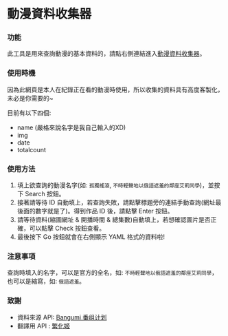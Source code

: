 # 動漫資料收集器

### 功能
此工具是用來查詢動漫的基本資料的，請點右側連結進入[動漫資料收集器](https://benjamin-yan.github.io/get-anime-info/)。

### 使用時機
因為此網頁是本人在紀錄正在看的動漫時使用，所以收集的資料具有高度客製化，未必是你需要的~

目前有以下四個:
- name (嚴格來說名字是我自己輸入的XD)
- img
- date
- totalcount

### 使用方法
1. 填上欲查詢的動漫名字(如: `孤獨搖滾`, `不時輕聲地以俄語遮羞的鄰座艾莉同學`)，並按下 Search 按鈕。
2. 接著請等待 ID 自動填上，若查詢失敗，請點擊標題旁的連結手動查詢(網址最後面的數字就是了)。得到作品 ID 後，請點擊 Enter 按鈕。
3. 請等待資料(縮圖網址 & 開播時間 & 總集數)自動填上，若想確認圖片是否正確，可以點擊 Check 按鈕查看。
4. 最後按下 Go 按鈕就會在右側顯示 YAML 格式的資料啦!

### 注意事項
查詢時填入的名字，可以是官方的全名，如: `不時輕聲地以俄語遮羞的鄰座艾莉同學`，也可以是縮寫，如: `俄語遮羞`。

### 致謝
- 資料來源 API: [Bangumi 番组计划](https://bangumi.tv/)
- 翻譯用 API  : [繁化姬](https://docs.zhconvert.org/api/convert/)

